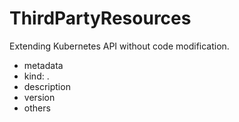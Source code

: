 # ThirdPartyResources

Extending Kubernetes API without code modification.

- metadata
- kind: <kindName>.<domain>
- description
- version
- others
